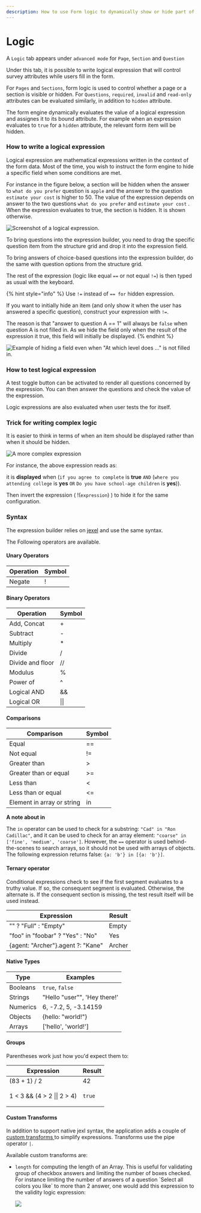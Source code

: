 ```yaml
---
description: How to use Form logic to dynamically show or hide part of a form
---
```


# Logic

A `Logic` tab appears under `advanced mode`  for `Page`, `Section` and `Question`

Under this tab, it is possible to write logical expression that will control survey attributes while users fill in the form.&#x20;

For `Pages` and `Sections`, form logic is used to control whether a page or a section is visible or hidden. For `Questions`,  `required`, `invalid` and `read-only` attributes can be evaluated similarly, in addition to `hidden` attribute.

The form engine dynamically evaluates the value of a logical expression and assignes it to its bound attribute. For example when an expression evaluates to `true` for a `hidden` attribute, the relevant form item will be hidden.&#x20;

### How to write a logical expression

Logical expression are mathematical expressions written in the context of the form data. Most of the time, you wish to instruct the form engine to hide a specific field when some conditions are met.&#x20;

For instance in the figure below, a section will be hidden when the answer to `what do you prefer` question is `apple` and the answer to the question `estimate your cost` is higher to 50. The value of the expression depends on answer to the two questions  `what do you prefer` and  `estimate your cost` . When the expression evaluates to true, the section is hidden. It is shown otherwise.

![Screenshot of a logical expression. ](<../../../../../.gitbook/assets/image (269).png>)



To bring questions into the expression builder, you need to drag the specific question item from the structure grid and drop it into the expression field.&#x20;

To bring answers of choice-based questions into the expression builder, do the same with question options from the structure grid.&#x20;

The rest of the expression (logic like equal `==` or not equal `!=`) is then typed as usual with the keyboard.&#x20;

&#x20;

{% hint style="info" %}
Use `!=` instead of `== for` hidden expression.

If you want to initially hide an item (and only show it when the user has answered a specific question), construct your expression with `!=`.&#x20;

The reason is that "answer to question A == 1" will always be `false` when question A is not filled in. As we hide the field only when the result of the expression it true, this field will initially be displayed.
{% endhint %}

![Example of hiding a field even when "At which level does ..." is not filled in.](<../../../../../.gitbook/assets/image (270).png>)

### How to test logical expression

A test toggle button can be activated to render all questions concerned by the expression. You can then answer the questions and check the value of the expression.&#x20;

Logic expressions are also evaluated when user tests the for itself.&#x20;

### Trick for writing complex logic

It is easier to think in terms of when an item should be displayed rather than when it should be hidden.

![A more complex expression](<../../../../../.gitbook/assets/image (280).png>)

For instance, the above expression reads as:

it is **displayed** when (`if you agree to complete` is **true** `AND` (`where you attending college` is **yes** `OR` `Do you have school-age children` is **yes**)).

Then invert the expression ( !(`expression`) ) to hide it for the same configuration.

### Syntax

The expression builder relies on [jexel](https://www.npmjs.com/package/jexl)  and use the same syntax.&#x20;

The Following operators are available.

#### Unary Operators

| Operation | Symbol |
| --------- | ------ |
| Negate    | !      |

#### Binary Operators

| Operation        | Symbol |
| ---------------- | ------ |
| Add, Concat      | +      |
| Subtract         | -      |
| Multiply         | \*     |
| Divide           | /      |
| Divide and floor | //     |
| Modulus          | %      |
| Power of         | ^      |
| Logical AND      | &&     |
| Logical OR       | \|\|   |

#### Comparisons

| Comparison                 | Symbol |
| -------------------------- | ------ |
| Equal                      | ==     |
| Not equal                  | !=     |
| Greater than               | >      |
| Greater than or equal      | >=     |
| Less than                  | <      |
| Less than or equal         | <=     |
| Element in array or string | in     |

**A note about in**

The `in` operator can be used to check for a substring: `"Cad" in "Ron Cadillac"`, and it can be used to check for an array element: `"coarse" in ['fine', 'medium', 'coarse']`. However, the `==` operator is used behind-the-scenes to search arrays, so it should not be used with arrays of objects. The following expression returns false: `{a: 'b'} in [{a: 'b'}]`.

#### Ternary operator

Conditional expressions check to see if the first segment evaluates to a truthy value. If so, the consequent segment is evaluated. Otherwise, the alternate is. If the consequent section is missing, the test result itself will be used instead.

| Expression                        | Result |
| --------------------------------- | ------ |
| "" ? "Full" : "Empty"             | Empty  |
| "foo" in "foobar" ? "Yes" : "No"  | Yes    |
| {agent: "Archer"}.agent ?: "Kane" | Archer |

#### Native Types

| Type     | Examples                     |
| -------- | ---------------------------- |
| Booleans | `true`, `false`              |
| Strings  | "Hello "user"", 'Hey there!' |
| Numerics | 6, -7.2, 5, -3.14159         |
| Objects  | {hello: "world!"}            |
| Arrays   | \['hello', 'world!']         |

#### Groups

Parentheses work just how you'd expect them to:

| Expression                  | Result                          |
| --------------------------- | ------------------------------- |
| (83 + 1) / 2                | 42                              |
| 1 < 3 && (4 > 2 \|\| 2 > 4) | <p></p><p><code>true</code></p> |



#### Custom Transforms

In addition to support native jexl syntax, the application adds a couple of [custom transforms ](https://www.npmjs.com/package/jexl#transforms)to simplify expressions. Transforms use the pipe operator `|`.&#x20;

Available custom transforms are:

*   `length` for computing the length of an Array. This is useful for validating group of checkbox answers and limiting the number of boxes checked. For instance limiting the number of answers of a question \`Select all colors you like\` to more than 2 answer, one would add this expression to the validity logic expression:

    ![](<../../../../../.gitbook/assets/image (296) (1) (1) (1) (1) (1) (1).png>)





